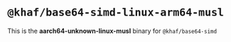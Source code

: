 # `@khaf/base64-simd-linux-arm64-musl`

This is the **aarch64-unknown-linux-musl** binary for `@khaf/base64-simd`
